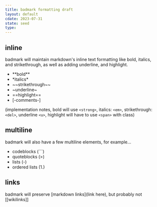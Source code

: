 ```yaml
---
title: badmark formatting draft
layout: default
cdate: 2023-07-31
state: seed
type: 
---
```


## inline

badmark will maintain markdown's inline text formatting like bold, italics, and strikethrough, as well as adding underline, and highlight.

- \*\*bold\*\*
- \*italics\*
- \~\~strikethrough\~\~
- \~underline\~
- \=\=highlight\=\=
- \[\-comments\-\]

(implementation notes, bold will use `<strong>`, italics: `<em>`, strikethrough: `<del>`, underline `<u>`, highlight will have to use `<span>` with class)

## multiline

badmark will also have a few multiline elements, for example...

- codeblocks (\`\`\`)
- quoteblocks (\>)
- lists (-)
- ordered lists (1.)

## links

badmark will preserve \[markdown links\]\(link here\), but probably not \[\[wikilinks\]\]
